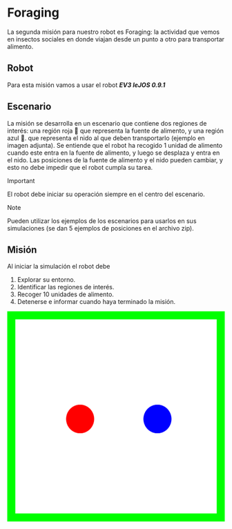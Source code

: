 #  Foraging

La segunda misión para nuestro robot es Foraging: la actividad que vemos en insectos sociales en donde viajan desde un punto a otro para transportar alimento.  
## Robot
Para esta misión vamos a usar el robot ***EV3 leJOS 0.9.1*** 
## Escenario
La misión se desarrolla en un escenario que contiene dos regiones de interés: una región roja :red_circle: que representa la fuente de alimento, y una región azul :large_blue_circle:. que representa el nido al que deben transportarlo (ejemplo en imagen adjunta). Se entiende que el robot ha recogido 1 unidad de alimento cuando este entra en la fuente de alimento, y luego se desplaza y entra en el nido. Las posiciones de la fuente de alimento y el nido pueden cambiar, y esto no debe impedir que el robot cumpla su tarea. 

> [!IMPORTANT]
> El robot debe iniciar su operación siempre en el centro del escenario.

> [!NOTE]
> Pueden utilizar los ejemplos de los escenarios para usarlos en sus simulaciones (se dan 5 ejemplos de posiciones en el archivo zip). 

## Misión
Al iniciar la simulación el robot debe 
1.	Explorar su entorno. 
2.	Identificar las regiones de interés. 
3.	Recoger 10 unidades de alimento. 
4.	Detenerse e informar cuando haya terminado la misión.  

![Imagen practica 1.](foraging_1.png)